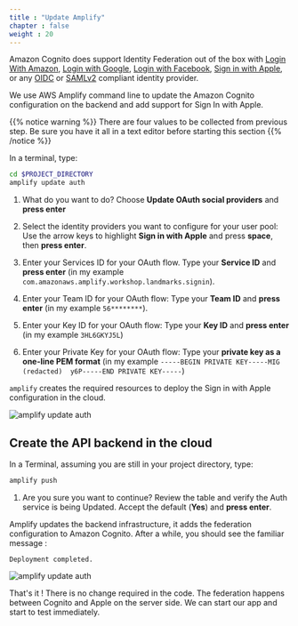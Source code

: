 ```yaml
---
title : "Update Amplify"
chapter : false
weight : 20
---
```


Amazon Cognito does support Identity Federation out of the box with [Login With Amazon](https://login.amazon.com/), [Login with Google](https://developers.google.com/identity/sign-in/web/sign-in), [Login with Facebook](https://developers.facebook.com/docs/facebook-login/), [Sign in with Apple](https://aws.amazon.com/blogs/security/how-to-set-up-sign-in-with-apple-for-amazon-cognito/), or any [OIDC](https://openid.net/connect/) or [SAMLv2](https://en.wikipedia.org/wiki/SAML_2.0) compliant identity provider.  

We use AWS Amplify command line to update the Amazon Cognito configuration on the backend and add support for Sign In with Apple.

{{% notice warning %}}
There are four values to be collected from previous step.  Be sure you have it all in a text editor before starting this section
{{% /notice %}}

In a terminal, type:

```bash
cd $PROJECT_DIRECTORY
amplify update auth
```

1. What do you want to do? Choose **Update OAuth social providers** and **press enter** 

2. Select the identity providers you want to configure for your user pool:  Use the arrow keys to highlight **Sign in with Apple** and press **space**, then **press enter**.

3. Enter your Services ID for your OAuth flow. Type your **Service ID** and **press enter** (in my example `com.amazonaws.amplify.workshop.landmarks.signin`).

4. Enter your Team ID for your OAuth flow:  Type your **Team ID** and **press enter** (in my example `56********`).

5. Enter your Key ID for your OAuth flow:  Type your **Key ID** and **press enter** (in my example `3HL6GKYJ5L`)

6. Enter your Private Key for your OAuth flow: Type your **private key as a one-line PEM format** (in my example `-----BEGIN PRIVATE KEY-----MIG  (redacted)  y6P-----END PRIVATE KEY-----`)

`amplify` creates the required resources to deploy the Sign in with Apple configuration in the cloud.

![amplify update auth](/images/60-20-amplify-1.png)

## Create the API backend in the cloud

In a Terminal, assuming you are still in your project directory, type:

```bash
amplify push
```

1. Are you sure you want to continue? Review the table and verify the Auth service is being Updated.  Accept the default (**Yes**) and **press enter**.

Amplify updates the backend infrastructure, it adds the federation configuration to Amazon Cognito.  After a while, you should see the familiar message :

```text
Deployment completed.
```

![amplify update auth](/images/60-20-amplify-2.png)

That's it !  There is no change required in the code. The federation happens between Cognito and Apple on the server side. We can start our app and start to test immediately.
